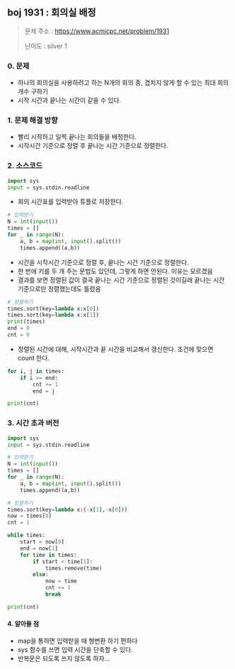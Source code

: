 ## boj 1931 : 회의실 배정
> 문제 주소 : https://www.acmicpc.net/problem/1931
>
> 난이도 : silver 1

### 0. 문제
- 하나의 회의실을 사용하려고 하는 N개의 회의 중, 겹치지 않게 할 수 있는 최대 회의 개수 구하기
- 시작 시간과 끝나는 시간이 같을 수 있다.


### 1. 문제 해결 방향
- 빨리 시작하고 일찍 끝나는 회의들을 배정한다.
- 시작시간 기준으로 정렬 후 끝나는 시간 기준으로 정렬한다.

### 2. 소스코드
```python
import sys
input = sys.stdin.readline
```
- 회의 시간표를 입력받아 튜플로 저장한다.
```python
# 입력받기
N = int(input())
times = []
for _ in range(N):
    a, b = map(int, input().split())
    times.append((a,b))
```
- 시간을 시작시간 기준으로 정렬 후, 끝나는 시간 기준으로 정렬한다.
- 한 번에 키를 두 개 주는 문법도 있던데, 그렇게 하면 안된다. 이유는 모르겠음
- 결과를 보면 정렬된 값이 결국 끝나는 시간 기준으로 정렬된 것이길래 끝나는 시간 기준으로만 정렬했는데도 틀렸음
```python
# 정렬하기
times.sort(key=lambda x:x[0])
times.sort(key=lambda x:x[1])
print(times)
end = 0
cnt = 0
```
- 정렬된 시간에 대해, 시작시간과 끝 시간을 비교해서 갱신한다. 조건에 맞으면 count 한다.
```python
for i, j in times:
    if i >= end:
        cnt += 1
        end = j

print(cnt)

```

### 3. 시간 초과 버전
```python
import sys
input = sys.stdin.readline

# 입력받기
N = int(input())
times = []
for _ in range(N):
    a, b = map(int, input().split())
    times.append((a,b))

# 정렬하기
times.sort(key=lambda x:(-x[1],-x[0]))
now = times[0]
cnt = 1

while times:
    start = now[0]
    end = now[1]
    for time in times:
        if start < time[1]:
            times.remove(time)
        else:
            now = time
            cnt += 1
            break

print(cnt)
```

#### 4. 알아둘 점
- map을 통하면 입력받을 때 형변환 하기 편하다
- sys 함수를 쓰면 입력 시간을 단축할 수 있다.
- 반복문은 되도록 쓰지 않도록 하자...